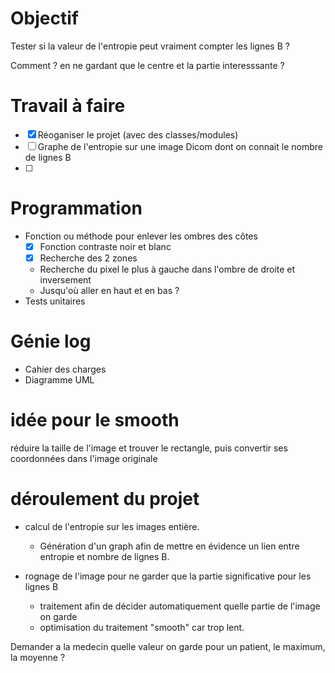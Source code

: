 # Objectif
Tester si la valeur de l'entropie peut vraiment compter les lignes B ? 

Comment ? en ne gardant que le centre et la partie interesssante ?

# Travail à faire
- [x] Réoganiser le projet (avec des classes/modules)
- [ ] Graphe de l'entropie sur une image Dicom dont on connait le nombre de lignes B
- [ ] 

# Programmation
- Fonction ou méthode pour enlever les ombres des côtes
    - [x] Fonction contraste noir et blanc
    - [x] Recherche des 2 zones
    - Recherche du pixel le plus à gauche dans l'ombre de droite et inversement
    - Jusqu'où aller en haut et en bas ?
- Tests unitaires

# Génie log
- Cahier des charges
- Diagramme UML

# idée pour le smooth
réduire la taille de l'image et trouver le rectangle, puis convertir ses coordonnées dans l'image originale


# déroulement du projet
- calcul de l'entropie sur les images entière.
  - Génération d'un graph afin de mettre en évidence un lien entre entropie et nombre de lignes B.

- rognage de l'image pour ne garder que la partie significative pour les lignes B
  - traitement afin de décider automatiquement quelle partie de l'image on garde
  - optimisation du traitement "smooth" car trop lent.

Demander a la medecin quelle valeur on garde pour un patient, le maximum, la moyenne ?